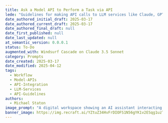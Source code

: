 ```yaml
---
title: Ask a Model API to Perform a Task via API
lede: "Guidelines for making API calls to LLM services like Claude, GPT-4, and Groq"
date_authored_initial_draft: 2025-03-17
date_authored_current_draft: 2025-03-17
date_authored_final_draft: null
date_first_published: null
date_last_updated: null
at_semantic_version: 0.0.0.1
status: To-Do
augmented_with: Windsurf Cascade on Claude 3.5 Sonnet
category: Prompts
date_created: 2025-03-17
date_modified: 2025-04-12
tags:
  - Workflow
  - Model-APIs
  - API-Integration
  - LLM-Services
  - API-Guidelines
authors:
  - Michael Staton
image_prompt: "A digital workspace showing an AI assistant interacting with multiple model APIs, sending and receiving data. Visuals include floating API icons, code snippets, and a glowing neural network, symbolizing seamless integration and intelligent automation."
banner_image: https://img.recraft.ai/YZtuZ34HvFrDIOFS1N56gYK1v2ESqg1uzTA14EMdY1U/rs:fit:1024:1820:0/raw:1/plain/abs://external/images/df3e789b-adf1-4ef2-b00d-6e8bd1fee6a0
---
```


